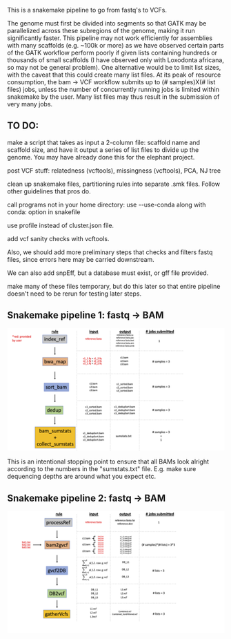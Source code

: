 This is a snakemake pipeline to go from fastq's to VCFs.

The genome must first be divided into segments so that GATK may be parallelized across these subregions of the genome, making it run significantly faster. This pipeline may not work efficiently for assemblies with many scaffolds (e.g. ~100k or more) as we have observed certain parts of the GATK workflow perform poorly if given lists containing hundreds or thousands of small scaffolds (I have observed only with Loxodonta africana, so may not be general problem). One alternative would be to limit list sizes, with the caveat that this could create many list files. At its peak of resource consumption, the bam -> VCF workflow submits up to (# samples)X(# list files) jobs, unless the number of concurrently running jobs is limited within snakemake by the user. Many list files may thus result in the submission of very many jobs.


## TO DO:

make a script that takes as input a 2-column file: scaffold name and scaffold size, and have it output a series of list files to divide up the genome. You may have already done this for the elephant project.

post VCF stuff: relatedness (vcftools), missingness (vcftools), PCA, NJ tree

clean up snakemake files, partitioning rules into separate .smk files. Follow other guidelines that pros do.

call programs not in your home directory: use --use-conda along with conda: option in snakefile

use profile instead of cluster.json file.

add vcf sanity checks with vcftools.

Also, we should add more preliminary steps that checks and filters fastq files, since errors here may be carried downstream.

We can also add snpEff, but a database must exist, or gff file provided.

make many of these files temporary, but do this later so that entire pipeline doesn't need to be rerun for testing later steps.


## Snakemake pipeline 1: fastq -> BAM

![](workflowScheme_fastq2bam.png)

This is an intentional stopping point to ensure that all BAMs look alright according to the numbers in the "sumstats.txt" file. E.g. make sure dequencing depths are around what you expect etc.

## Snakemake pipeline 2: fastq -> BAM

![](workflowScheme_bam2vcf.png)
